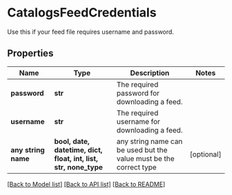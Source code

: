 # CatalogsFeedCredentials

Use this if your feed file requires username and password.

## Properties
Name | Type | Description | Notes
------------ | ------------- | ------------- | -------------
**password** | **str** | The required password for downloading a feed. | 
**username** | **str** | The required username for downloading a feed. | 
**any string name** | **bool, date, datetime, dict, float, int, list, str, none_type** | any string name can be used but the value must be the correct type | [optional]

[[Back to Model list]](../README.md#documentation-for-models) [[Back to API list]](../README.md#documentation-for-api-endpoints) [[Back to README]](../README.md)


